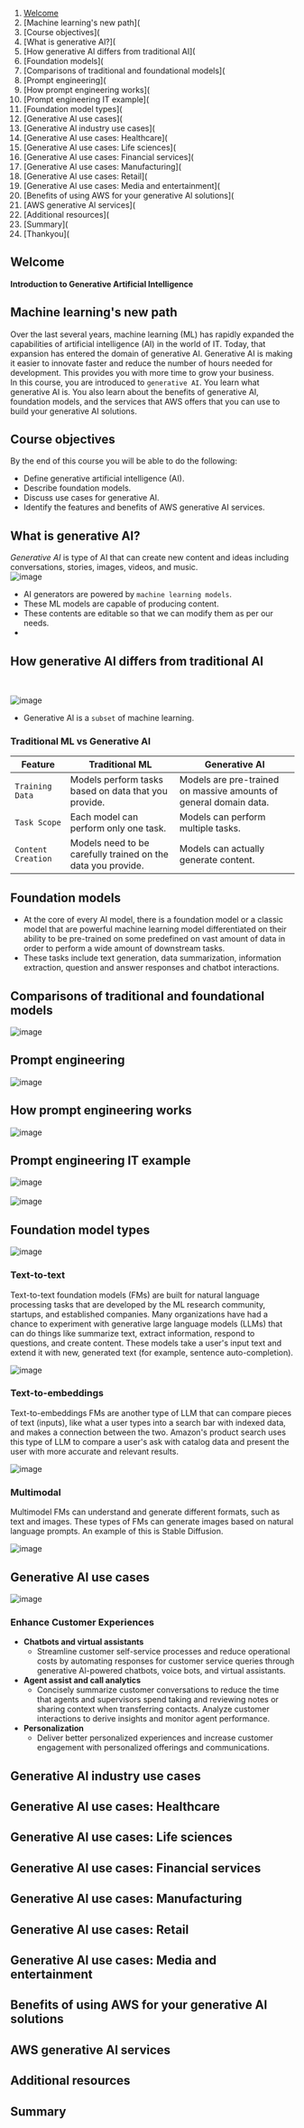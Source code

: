 1. [Welcome](https://github.com/alokg-812/MachineLearning/blob/main/AWSGenerativeAICourse/README.md#welcome)
2. [Machine learning's new path](
3. [Course objectives](
4. [What is generative Al?](
5. [How generative Al differs from traditional AI](
6. [Foundation models](
7. [Comparisons of traditional and foundational models](
8. [Prompt engineering](
9. [How prompt engineering works](
10. [Prompt engineering IT example](
11. [Foundation model types](
12. [Generative Al use cases](
13. [Generative Al industry use cases](
14. [Generative Al use cases: Healthcare](
15. [Generative Al use cases: Life sciences](
16. [Generative Al use cases: Financial services](
17. [Generative Al use cases: Manufacturing](
18. [Generative Al use cases: Retail](
19. [Generative Al use cases: Media and entertainment](
20. [Benefits of using AWS for your generative Al solutions](
21. [AWS generative Al services](
22. [Additional resources](
23. [Summary](
24. [Thankyou](


## Welcome
<p style="font-weight: bold;">Introduction to Generative Artificial Intelligence</p>

## Machine learning's new path
Over the last several years, machine learning (ML) has rapidly expanded the capabilities of artificial intelligence (AI) in the world of IT. Today, that expansion has entered the domain of generative AI. Generative AI is making it easier to innovate faster and reduce the number of hours needed for development. This provides you with more time to grow your business.
<br>
In this course, you are introduced to `generative AI`. You learn what generative AI is. You also learn about the benefits of generative AI, foundation models, and the services that AWS offers that you can use to build your generative AI solutions. 


## Course objectives
By the end of this course you will be able to do the following:
- Define generative artificial intelligence (AI).
- Describe foundation models.
- Discuss use cases for generative AI.
- Identify the features and benefits of AWS generative AI services.


## What is generative Al?
*Generative AI* is type of AI that can create new content and ideas including conversations, stories, images, videos, and music. <br>
![image](https://github.com/user-attachments/assets/a3a7111a-65d7-4429-89ea-d70f62ed3f0e)

- AI generators are powered by `machine learning models`.
- These ML models are capable of producing content.
- These contents are editable so that we can modify them as per our needs.
- 


## How generative Al differs from traditional AI
<br>

![image](https://github.com/user-attachments/assets/1eb73366-60b3-4447-b232-bd277207368c)

* Generative AI is a `subset` of machine learning.
  
### Traditional ML vs Generative AI

| Feature                            | Traditional ML                                               | Generative AI                                                     |
|------------------------------------|--------------------------------------------------------------|-------------------------------------------------------------------|
| `Training Data`                    | Models perform tasks based on data that you provide.         | Models are pre-trained on massive amounts of general domain data. |
| `Task Scope`                       | Each model can perform only one task.                        | Models can perform multiple tasks.                                |
| `Content Creation`                 | Models need to be carefully trained on the data you provide. | Models can actually generate content.                             |



## Foundation models
- At the core of every AI model, there is a foundation model or a classic model that are powerful machine learning model differentiated on their ability to be pre-trained on some predefined on vast amount of data in order to perform a wide amount of downstream tasks.
- These tasks include text generation, data summarization, information extraction, question and answer responses and chatbot interactions. 


## Comparisons of traditional and foundational models

![image](https://github.com/user-attachments/assets/30448445-2f9e-459b-8811-0225333f02b5)




## Prompt engineering

![image](https://github.com/user-attachments/assets/d4da616b-4686-4581-ae2e-98771f9dfafa)



## How prompt engineering works

![image](https://github.com/user-attachments/assets/4d743ff7-6bd5-4026-a09f-4fa574dccbd1)




## Prompt engineering IT example

![image](https://github.com/user-attachments/assets/56045820-3cea-447f-a3a8-893d5ec57ca2)
<br><br>
![image](https://github.com/user-attachments/assets/8b3d6fcc-97ee-4efd-bda0-dab8e0680f7f)




## Foundation model types
![image](https://github.com/user-attachments/assets/d1d2d6bd-8691-4703-8616-d6936bda9036)

### Text-to-text
Text-to-text foundation models (FMs) are built for natural language processing tasks that are developed by the ML research community, startups, and established companies. Many organizations have had a chance to experiment with generative large language models (LLMs) that can do things like summarize text, extract information, respond to questions, and create content. These models take a user's input text and extend it with new, generated text (for example, sentence auto-completion).

![image](https://github.com/user-attachments/assets/d1a9a1a6-c9ab-44ff-84a2-603e9d6e66e3)

### Text-to-embeddings 
Text-to-embeddings FMs are another type of LLM that can compare pieces of text (inputs), like what a user types into a search bar with indexed data, and makes a connection between the two. Amazon's product search uses this type of LLM to compare a user's ask with catalog data and present the user with more accurate and relevant results.

![image](https://github.com/user-attachments/assets/6bedb71b-6bbe-44ae-a5f2-d732a7836e09)

### Multimodal 
Multimodel FMs can understand and generate different formats, such as text and images. These types of FMs can generate images based on natural language prompts. An example of this is Stable Diffusion.

![image](https://github.com/user-attachments/assets/86f3bfbf-d747-4c42-9fde-6cfe1b1894ce)



## Generative Al use cases

![image](https://github.com/user-attachments/assets/14de1bed-e7dc-4953-b4aa-8fdfa473d945)

### Enhance Customer Experiences
- **Chatbots and virtual assistants**
  - Streamline customer self-service processes and reduce operational costs by automating responses for customer service queries through generative Al-powered chatbots, voice bots, and virtual assistants.
- **Agent assist and call analytics**
  - Concisely summarize customer conversations to reduce the time that agents and supervisors spend taking and reviewing notes or sharing context when transferring contacts. Analyze customer interactions to derive insights and monitor agent performance.
- **Personalization**
  - Deliver better personalized experiences and increase customer engagement with personalized offerings and communications.



## Generative Al industry use cases





## Generative Al use cases: Healthcare





## Generative Al use cases: Life sciences




## Generative Al use cases: Financial services





## Generative Al use cases: Manufacturing






## Generative Al use cases: Retail





## Generative Al use cases: Media and entertainment






## Benefits of using AWS for your generative Al solutions






## AWS generative Al services






## Additional resources





## Summary













